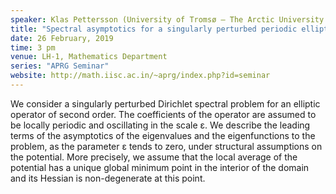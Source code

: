 ```yaml
---
speaker: Klas Pettersson (University of Tromsø – The Arctic University of Norway)
title: "Spectral asymptotics for a singularly perturbed periodic elliptic operator"
date: 26 February, 2019
time: 3 pm
venue: LH-1, Mathematics Department
series: "APRG Seminar"
website: http://math.iisc.ac.in/~aprg/index.php?id=seminar
---
```


We consider a singularly perturbed Dirichlet spectral problem for an elliptic
operator of second order. The coefficients of the operator are assumed to be
locally periodic and oscillating in the scale ε. We describe the leading terms
of the asymptotics of the eigenvalues and the eigenfunctions to the problem,
as the parameter ε tends to zero, under structural assumptions on the potential.
More precisely, we assume that the local average of the potential has a unique
global minimum point in the interior of the domain and its Hessian is
non-degenerate at this point.
